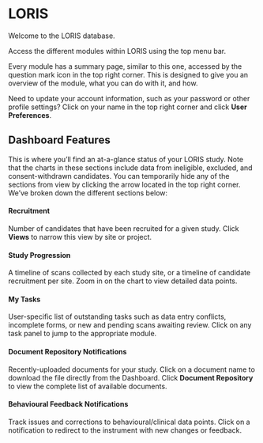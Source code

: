 # LORIS

Welcome to the LORIS database.

Access the different modules within LORIS using the top menu bar.

Every module has a summary page, similar to this one, accessed by the question mark icon in the top right corner. This is designed to give you an overview of the module, what you can do with it, and how.

Need to update your account information, such as your password or other profile settings? Click on your name in the top right corner and click **User Preferences**. 

## Dashboard Features

This is where you’ll find an at-a-glance status of your LORIS study. Note that the charts in these sections include data from ineligible, excluded, and consent-withdrawn candidates. You can temporarily hide any of the sections from view by clicking the arrow located in the top right corner. We’ve broken down the different sections below:

#### Recruitment

Number of candidates that have been recruited for a given study. Click **Views** to narrow this view by site or project.

#### Study Progression

A timeline of scans collected by each study site, or a timeline of candidate recruitment per site. Zoom in on the chart to view detailed data points.

#### My Tasks

User-specific list of outstanding tasks such as data entry conflicts, incomplete forms, or new and pending scans awaiting review. Click on any task panel to jump to the appropriate module.

#### Document Repository Notifications

Recently-uploaded documents for your study. Click on a document name to download the file directly from the Dashboard. Click **Document Repository** to view the complete list of available documents.

#### Behavioural Feedback Notifications

Track issues and corrections to behavioural/clinical data points. Click on a notification to redirect to the instrument with new changes or feedback.
